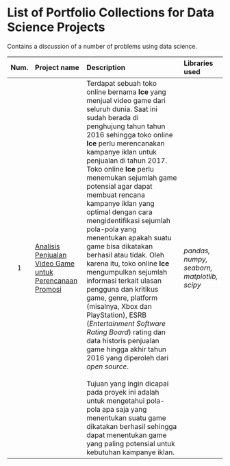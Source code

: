 # List of Portfolio Collections for Data Science Projects
Contains a discussion of a number of problems using data science.

| Num. | Project name | Description | Libraries used |
|:----:|:--------------|:-------------|:----------------|
| 1 | [Analisis Penjualan Video Game untuk Perencanaan Promosi](https://github.com/andikaaa18/datascience_project/tree/230dbcb24b811cb3dd2ec220478a6b4aaa424d3e/Analisis%20Penjualan%20Video%20Game%20untuk%20Perencanaan%20Promosi) | Terdapat sebuah toko online bernama **Ice** yang menjual video game dari seluruh dunia. Saat ini sudah berada di penghujung tahun tahun 2016 sehingga toko online **Ice** perlu merencanakan kampanye iklan untuk penjualan di tahun 2017. Toko online **Ice** perlu menemukan sejumlah game potensial agar dapat membuat rencana kampanye iklan yang optimal dengan cara mengidentifikasi sejumlah pola-pola yang menentukan apakah suatu game bisa dikatakan berhasil atau tidak. Oleh karena itu, toko online **Ice** mengumpulkan sejumlah informasi terkait ulasan pengguna dan kritikus game, genre, platform (misalnya, Xbox dan PlayStation), ESRB (*Entertainment Software Rating Board*) rating dan data historis penjualan game hingga akhir tahun 2016 yang diperoleh dari *open source*. <br><br> Tujuan yang ingin dicapai pada proyek ini adalah untuk mengetahui pola-pola apa saja yang menentukan suatu game dikatakan berhasil sehingga dapat menentukan game yang paling potensial untuk kebutuhan kampanye iklan.| *pandas, numpy, seaborn, matplotlib, scipy* |
